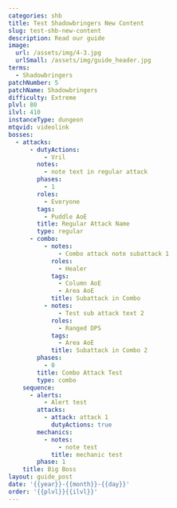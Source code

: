 ```yaml
---
categories: shb
title: Test Shadowbringers New Content
slug: test-shb-new-content
description: Read our guide
image:
  url: /assets/img/4-3.jpg
  urlSmall: /assets/img/guide_header.jpg
terms:
  - Shadowbringers
patchNumber: 5
patchName: Shadowbringers
difficulty: Extreme
plvl: 80
ilvl: 410
instanceType: dungeon
mtqvid: videolink
bosses:
  - attacks:
      - dutyActions:
          - Vril
        notes:
          - note text in regular attack
        phases:
          - 1
        roles:
          - Everyone
        tags:
          - Puddle AoE
        title: Regular Attack Name
        type: regular
      - combo:
          - notes:
              - Combo attack note subattack 1
            roles:
              - Healer
            tags:
              - Column AoE
              - Area AoE
            title: Subattack in Combo
          - notes:
              - Test sub attack text 2
            roles:
              - Ranged DPS
            tags:
              - Area AoE
            title: Subattack in Combo 2
        phases:
          - 0
        title: Combo Attack Test
        type: combo
    sequence:
      - alerts:
          - Alert test
        attacks:
          - attack: attack 1
            dutyActions: true
        mechanics:
          - notes:
              - note test
            title: mechanic test
        phase: 1
    title: Big Boss
layout: guide_post
date: '{{year}}-{{month}}-{{day}}'
order: '{{plvl}}{{ilvl}}'
---
```


